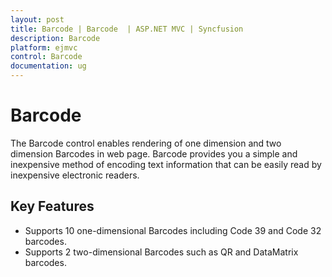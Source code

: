 ```yaml
---
layout: post
title: Barcode | Barcode  | ASP.NET MVC | Syncfusion
description: Barcode
platform: ejmvc
control: Barcode
documentation: ug
---
```


# Barcode

The Barcode control enables rendering of one dimension and two dimension Barcodes in web page. Barcode provides you a simple and inexpensive method of encoding text information that can be easily read by inexpensive electronic readers.

## Key Features

* Supports 10 one-dimensional Barcodes including Code 39 and Code 32 barcodes.
* Supports 2 two-dimensional Barcodes such as QR and DataMatrix barcodes.
